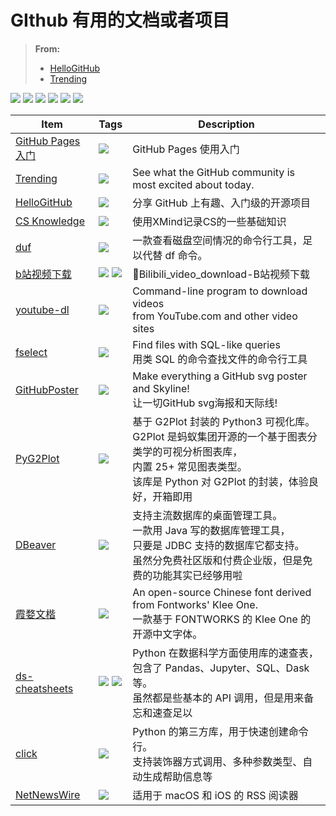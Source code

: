 # GIthub 有用的文档或者项目

> **From:**
>
> - [HelloGitHub](https://github.com/521xueweihan/HelloGitHub)
> - [Trending](https://github.com/trending/python?since=daily)

![](https://img.shields.io/badge/-python-blue.svg?style=flat-square) ![](https://img.shields.io/badge/-knowledge-orange.svg?style=flat-square) ![](https://img.shields.io/badge/-magazine-ff69b4.svg?style=flat-square) ![](https://img.shields.io/badge/-tool-2FA44F.svg?style=flat-square) ![](https://img.shields.io/badge/-resource-3AB7D0.svg?style=flat-square) ![](https://img.shields.io/badge/-application-AB6868.svg?style=flat-square)


| Item                                                         | Tags                                                         | Description                                                  |
| ------------------------------------------------------------ | ------------------------------------------------------------ | ------------------------------------------------------------ |
| [GitHub Pages 入门](https://www.zybuluo.com/xinx1n/note/675519) | ![](https://img.shields.io/badge/-knowledge-orange.svg?style=flat-square) | GitHub Pages 使用入门                                        |
| [Trending](https://github.com/trending/python?since=daily)   | ![](https://img.shields.io/badge/-knowledge-orange.svg?style=flat-square) | See what the GitHub community is most excited about today.   |
| [HelloGitHub](https://github.com/521xueweihan/HelloGitHub)   | ![](https://img.shields.io/badge/-magazine-ff69b4.svg?style=flat-square) | 分享 GitHub 上有趣、入门级的开源项目                         |
| [CS Knowledge](https://github.com/SmartKeyerror/ZeroMind#Python) | ![](https://img.shields.io/badge/-knowledge-orange.svg?style=flat-square) | 使用XMind记录CS的一些基础知识                                |
| [duf](https://hellogithub.com/periodical/statistics/click/?target=https://github.com/muesli/duf) | ![](https://img.shields.io/badge/-tool-2FA44F.svg?style=flat-square) | 一款查看磁盘空间情况的命令行工具，足以代替 df 命令。         |
| [b站视频下载](https://github.com/Henryhaohao/Bilibili_video_download) | ![](https://img.shields.io/badge/-tool-2FA44F.svg?style=flat-square) ![](https://img.shields.io/badge/-python-blue.svg?style=flat-square) | 🌈Bilibili_video_download-B站视频下载                         |
| [youtube-dl](https://github.com/ytdl-org/youtube-dl)         | ![](https://img.shields.io/badge/-tool-2FA44F.svg?style=flat-square) | Command-line program to download videos <br />from YouTube.com and other video sites |
| [fselect](https://github.com/jhspetersson/fselect)           | ![](https://img.shields.io/badge/-application-AB6868.svg?style=flat-square) | Find files with SQL-like queries<br />用类 SQL 的命令查找文件的命令行工具 |
| [GitHubPoster](https://github.com/yihong0618/GitHubPoster)   | ![](https://img.shields.io/badge/-python-blue.svg?style=flat-square) | Make everything a GitHub svg poster and Skyline!<br />让一切GitHub svg海报和天际线! |
| [PyG2Plot](https://github.com/hustcc/PyG2Plot)               | ![](https://img.shields.io/badge/-python-blue.svg?style=flat-square) | 基于 G2Plot 封装的 Python3 可视化库。<br />G2Plot 是蚂蚁集团开源的一个基于图表分类学的可视分析图表库，<br />内置 25+ 常见图表类型。<br />该库是 Python 对 G2Plot 的封装，体验良好，开箱即用 |
| [DBeaver](https://github.com/dbeaver/dbeaver)                | ![](https://img.shields.io/badge/-application-AB6868.svg?style=flat-square) | 支持主流数据库的桌面管理工具。<br />一款用 Java 写的数据库管理工具，<br />只要是 JDBC 支持的数据库它都支持。<br />虽然分免费社区版和付费企业版，但是免费的功能其实已经够用啦 |
| [霞婺文楷](https://github.com/lxgw/LxgwWenKai)               | ![](https://img.shields.io/badge/-resource-3AB7D0.svg?style=flat-square) | An open-source Chinese font derived from Fontworks' Klee One.<br />一款基于 FONTWORKS 的 Klee One 的开源中文字体。 |
| [ds-cheatsheets](https://github.com/FavioVazquez/ds-cheatsheets) | ![](https://img.shields.io/badge/-knowledge-orange.svg?style=flat-square) ![](https://img.shields.io/badge/-python-blue.svg?style=flat-square) | Python 在数据科学方面使用库的速查表，<br />包含了 Pandas、Jupyter、SQL、Dask 等。<br />虽然都是些基本的 API 调用，但是用来备忘和速查足以 |
| [click](https://github.com/pallets/click)                    | ![](https://img.shields.io/badge/-python-blue.svg?style=flat-square) | Python 的第三方库，用于快速创建命令行。<br />支持装饰器方式调用、多种参数类型、自动生成帮助信息等 |
| [NetNewsWire](https://github.com/Ranchero-Software/NetNewsWire) | ![](https://img.shields.io/badge/-application-AB6868.svg?style=flat-square) | 适用于 macOS 和 iOS 的 RSS 阅读器                            |
